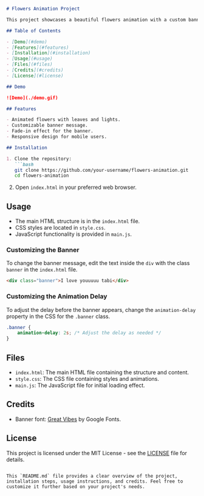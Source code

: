 ```markdown
# Flowers Animation Project

This project showcases a beautiful flowers animation with a custom banner message using HTML, CSS, and JavaScript. The banner displays the message "I love youuuuu tabi" and fades in after a delay.

## Table of Contents

- [Demo](#demo)
- [Features](#features)
- [Installation](#installation)
- [Usage](#usage)
- [Files](#files)
- [Credits](#credits)
- [License](#license)

## Demo

![Demo](./demo.gif)

## Features

- Animated flowers with leaves and lights.
- Customizable banner message.
- Fade-in effect for the banner.
- Responsive design for mobile users.

## Installation

1. Clone the repository:
   ```bash
   git clone https://github.com/your-username/flowers-animation.git
   cd flowers-animation
   ```

2. Open `index.html` in your preferred web browser.

## Usage

- The main HTML structure is in the `index.html` file.
- CSS styles are located in `style.css`.
- JavaScript functionality is provided in `main.js`.

### Customizing the Banner

To change the banner message, edit the text inside the `div` with the class `banner` in the `index.html` file.

```html
<div class="banner">I love youuuuu tabi</div>
```

### Customizing the Animation Delay

To adjust the delay before the banner appears, change the `animation-delay` property in the CSS for the `.banner` class.

```css
.banner {
    animation-delay: 2s; /* Adjust the delay as needed */
}
```

## Files

- `index.html`: The main HTML file containing the structure and content.
- `style.css`: The CSS file containing styles and animations.
- `main.js`: The JavaScript file for initial loading effect.

## Credits

- Banner font: [Great Vibes](https://fonts.google.com/specimen/Great+Vibes) by Google Fonts.

## License

This project is licensed under the MIT License - see the [LICENSE](LICENSE) file for details.
```

This `README.md` file provides a clear overview of the project, installation steps, usage instructions, and credits. Feel free to customize it further based on your project's needs.
